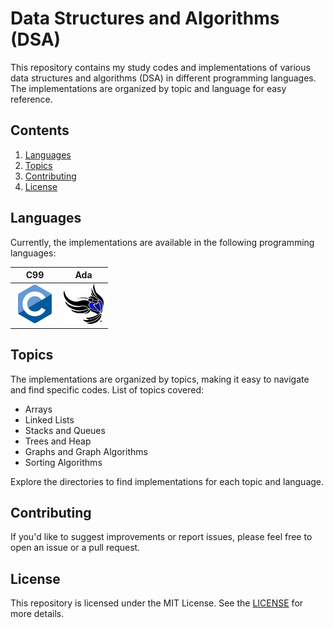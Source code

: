 # Data Structures and Algorithms (DSA)

This repository contains my study codes and implementations of various data structures and algorithms (DSA) in different programming languages. The implementations are organized by topic and language for easy reference.

## Contents

1. [Languages](#languages)
2. [Topics](#topics)
3. [Contributing](#contributing)
4. [License](#license)

## Languages

Currently, the implementations are available in the following programming languages:

| C99 | Ada |
|:---:|:---:|
| <img src="./.media/c-original.svg" width="64" height="64" /> | <img src="./.media/ada.png" width="64" height="64" /> |

## Topics

The implementations are organized by topics, making it easy to navigate and find specific codes. List of topics covered:

- Arrays
- Linked Lists
- Stacks and Queues
- Trees and Heap
- Graphs and Graph Algorithms
- Sorting Algorithms

Explore the directories to find implementations for each topic and language.

## Contributing

If you'd like to suggest improvements or report issues, please feel free to open an issue or a pull request.

## License

This repository is licensed under the MIT License. See the [LICENSE](LICENSE) for more details.
